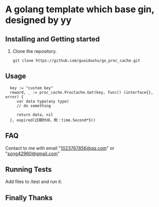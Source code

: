 # **A golang template which base gin, designed by yy**

## Installing and Getting started

1. Clone the repository.

       git clone https://github.com/guaidashu/go_proc_cache.git

## Usage

      key := "custom key"
      reward, _ := proc_cache.ProcCache.Get(key, func() (interface{}, error) {
         var data type(any type)
         // do something
      
         return data, nil
      }, expired(过期时间，例：time.Second*5))

## FAQ

Contact to me with email "1023767856@qq.com" or "song42960@gmail.com"

## Running Tests

Add files to /test and run it.

## Finally Thanks 